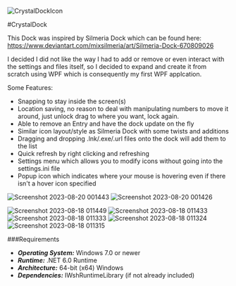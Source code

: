 ![CrystalDockIcon](https://github.com/shadowevil/Crystal-Dock/assets/104342/f316cab2-489a-49f3-a003-53ae0a6a33d5)

 #CrystalDock

This Dock was inspired by Silmeria Dock which can be found here: https://www.deviantart.com/mixsilmeria/art/Silmeria-Dock-670809026

I decided I did not like the way I had to add or remove or even interact with the settings and files itself, so I decided to expand and create it from scratch using WPF which is consequently my first WPF applcation.

Some Features:
 - Snapping to stay inside the screen(s)
 - Location saving, no reason to deal with manipulating numbers to move it around, just unlock drag to where you want, lock again.
 - Able to remove an Entry and have the dock update on the fly
 - Similar icon layout/style as Silmeria Dock with some twists and additions
 - Dragging and dropping .lnk/.exe/.url files onto the dock will add them to the list
 - Quick refresh by right clicking and refreshing
 - Settings menu which allows you to modify icons without going into the settings.ini file
 - Popup icon which indicates where your mouse is hovering even if there isn't a hover icon specified

![Screenshot 2023-08-20 001443](https://github.com/shadowevil/Crystal-Dock/assets/104342/1150d335-a2c9-4760-9975-65bc7d2b96fa)
![Screenshot 2023-08-20 001426](https://github.com/shadowevil/Crystal-Dock/assets/104342/a7cb1b47-4d53-4463-bb9e-db8f456418a5)

![Screenshot 2023-08-18 011449](https://github.com/shadowevil/Crystal-Dock/assets/104342/3f960c2d-0585-4861-bb8b-cd628ac5c583)
![Screenshot 2023-08-18 011433](https://github.com/shadowevil/Crystal-Dock/assets/104342/90b6ad42-9b68-4699-bec6-c25dd1e7720b)
![Screenshot 2023-08-18 011333](https://github.com/shadowevil/Crystal-Dock/assets/104342/9e1f63ef-68c3-478a-9ec7-c434d54bd7e6)
![Screenshot 2023-08-18 011324](https://github.com/shadowevil/Crystal-Dock/assets/104342/4414a731-eccb-4cfb-a750-03c3cf0c0fbb)
![Screenshot 2023-08-18 011315](https://github.com/shadowevil/Crystal-Dock/assets/104342/71e8d6ae-cabe-44a9-a5bd-ebf682a5da64)

###Requirements
- ***Operating System:*** Windows 7.0 or newer
- ***Runtime:*** .NET 6.0 Runtime
- ***Architecture:*** 64-bit (x64) Windows
- ***Dependencies:*** IWshRuntimeLibrary (if not already included)
